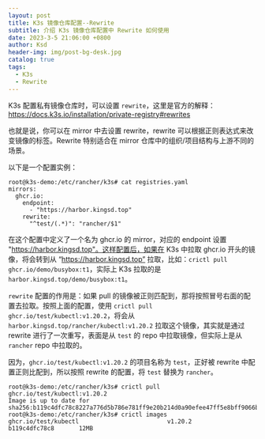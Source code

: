 ```yaml
---
layout: post
title: K3s 镜像仓库配置--Rewrite
subtitle: 介绍 K3s 镜像仓库配置中 Rewrite 如何使用
date: 2023-3-5 21:06:00 +0800
author: Ksd
header-img: img/post-bg-desk.jpg
catalog: true
tags:
  - K3s
  - Rewrite
---
```


K3s 配置私有镜像仓库时，可以设置 `rewrite`，这里是官方的解释：https://docs.k3s.io/installation/private-registry#rewrites

也就是说，你可以在 mirror 中去设置 rewrite，rewrite 可以根据正则表达式来改变镜像的标签。Rewrite 特别适合在 mirror 仓库中的组织/项目结构与上游不同的场景。

以下是一个配置实例：

```
root@k3s-demo:/etc/rancher/k3s# cat registries.yaml
mirrors:
  ghcr.io:
    endpoint:
      - "https://harbor.kingsd.top"
    rewrite:
      "^test/(.*)": "rancher/$1"
```

在这个配置中定义了一个名为 ghcr.io 的 mirror，对应的 endpoint 设置 "https://harbor.kingsd.top"。这样配置后，如果在 K3s 中拉取 ghcr.io 开头的镜像，将会转到从 “https://harbor.kingsd.top” 拉取，比如：`crictl pull ghcr.io/demo/busybox:t1`，实际上 K3s 拉取的是 `harbor.kingsd.top/demo/busybox:t1`。

`rewrite` 配置的作用是：如果 pull 的镜像被正则匹配到，那将按照冒号右面的配置去拉取。按照上面的配置，使用 `crictl pull ghcr.io/test/kubectl:v1.20.2`，将会从 `harbor.kingsd.top/rancher/kubectl:v1.20.2` 拉取这个镜像，其实就是通过 rewrite 进行了一次重写，表面是从 `test` 的 repo 中拉取镜像，但实际上是从 `rancher` repo 中拉取的。

因为，`ghcr.io/test/kubectl:v1.20.2` 的项目名称为 `test`，正好被 rewrite 中配置正则比配到，所以按照 rewrite 的配置，将 `test` 替换为 `rancher`。

```
root@k3s-demo:/etc/rancher/k3s# crictl pull ghcr.io/test/kubectl:v1.20.2
Image is up to date for sha256:b119c4dfc78c8227a776d5b786e781ff9e20b214d0a90efee47ff5e8bff9066b
root@k3s-demo:/etc/rancher/k3s# crictl images
ghcr.io/test/kubectl                         v1.20.2                b119c4dfc78c8       12MB
```
